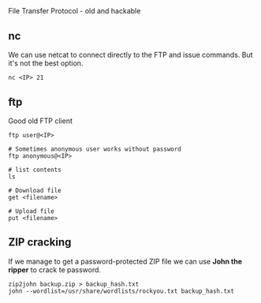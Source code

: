 ##
File Transfer Protocol - old and hackable

## nc
We can use netcat to connect directly to the FTP and issue commands.
But it's not the best option.
```
nc <IP> 21
```

## ftp
Good old FTP client
```
ftp user@<IP>

# Sometimes anonymous user works without password
ftp anonymous@<IP>

# list contents
ls

# Download file
get <filename>

# Upload file
put <filename>
```

## ZIP cracking
If we manage to get a password-protected ZIP file we can use **John the ripper** to crack te password.
```
zip2john backup.zip > backup_hash.txt
john --wordlist=/usr/share/wordlists/rockyou.txt backup_hash.txt
```
